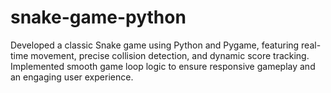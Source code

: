 # snake-game-python
Developed a classic Snake game using Python and Pygame, featuring real-time movement, precise collision detection, and dynamic score tracking. Implemented smooth game loop logic to ensure responsive gameplay and an engaging user experience.

